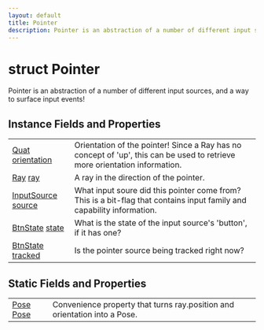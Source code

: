 ```yaml
---
layout: default
title: Pointer
description: Pointer is an abstraction of a number of different input sources, and a way to surface input events!
---
```

# struct Pointer

Pointer is an abstraction of a number of different input
sources, and a way to surface input events!


## Instance Fields and Properties

|  |  |
|--|--|
|[Quat]({{site.url}}/Pages/Reference/Quat.html) [orientation]({{site.url}}/Pages/Reference/Pointer/orientation.html)|Orientation of the pointer! Since a Ray has no concept of 'up', this can be used to retrieve more orientation information.|
|[Ray]({{site.url}}/Pages/Reference/Ray.html) [ray]({{site.url}}/Pages/Reference/Pointer/ray.html)|A ray in the direction of the pointer.|
|[InputSource]({{site.url}}/Pages/Reference/InputSource.html) [source]({{site.url}}/Pages/Reference/Pointer/source.html)|What input soure did this pointer come from? This is a bit-flag that contains input family and capability information.|
|[BtnState]({{site.url}}/Pages/Reference/BtnState.html) [state]({{site.url}}/Pages/Reference/Pointer/state.html)|What is the state of the input source's 'button', if it has one?|
|[BtnState]({{site.url}}/Pages/Reference/BtnState.html) [tracked]({{site.url}}/Pages/Reference/Pointer/tracked.html)|Is the pointer source being tracked right now?|



## Static Fields and Properties

|  |  |
|--|--|
|[Pose]({{site.url}}/Pages/Reference/Pose.html) [Pose]({{site.url}}/Pages/Reference/Pointer/Pose.html)|Convenience property that turns ray.position and orientation into a Pose.|


